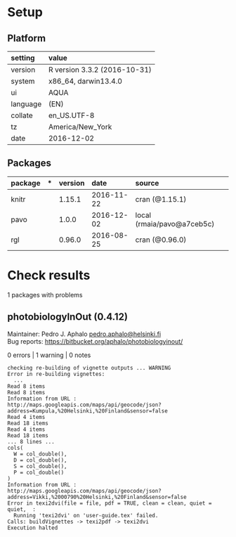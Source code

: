 # Setup

## Platform

|setting  |value                        |
|:--------|:----------------------------|
|version  |R version 3.3.2 (2016-10-31) |
|system   |x86_64, darwin13.4.0         |
|ui       |AQUA                         |
|language |(EN)                         |
|collate  |en_US.UTF-8                  |
|tz       |America/New_York             |
|date     |2016-12-02                   |

## Packages

|package |*  |version |date       |source                     |
|:-------|:--|:-------|:----------|:--------------------------|
|knitr   |   |1.15.1  |2016-11-22 |cran (@1.15.1)             |
|pavo    |   |1.0.0   |2016-12-02 |local (rmaia/pavo@a7ceb5c) |
|rgl     |   |0.96.0  |2016-08-25 |cran (@0.96.0)             |

# Check results
1 packages with problems

## photobiologyInOut (0.4.12)
Maintainer: Pedro J. Aphalo <pedro.aphalo@helsinki.fi>  
Bug reports: https://bitbucket.org/aphalo/photobiologyinout/

0 errors | 1 warning  | 0 notes

```
checking re-building of vignette outputs ... WARNING
Error in re-building vignettes:
  ...
Read 8 items
Read 8 items
Information from URL : http://maps.googleapis.com/maps/api/geocode/json?address=Kumpula,%20Helsinki,%20Finland&sensor=false
Read 4 items
Read 18 items
Read 4 items
Read 18 items
... 8 lines ...
cols(
  W = col_double(),
  D = col_double(),
  S = col_double(),
  P = col_double()
)
Information from URL : http://maps.googleapis.com/maps/api/geocode/json?address=Vikki,%2000790%20Helsinki,%20Finland&sensor=false
Error in texi2dvi(file = file, pdf = TRUE, clean = clean, quiet = quiet,  : 
  Running 'texi2dvi' on 'user-guide.tex' failed.
Calls: buildVignettes -> texi2pdf -> texi2dvi
Execution halted
```

